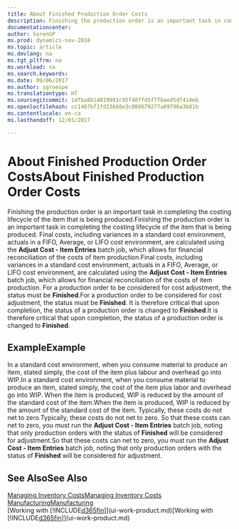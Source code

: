 ```yaml
---
title: About Finished Production Order Costs
description: Finishing the production order is an important task in completing the costing lifecycle of the item that is being produced. Final costs, including variances in a standard cost environment, actuals in a FIFO, Average, or LIFO cost environment, are calculated using the **Adjust Cost - Item Entries** batch job.
documentationcenter: 
author: SorenGP
ms.prod: dynamics-nav-2018
ms.topic: article
ms.devlang: na
ms.tgt_pltfrm: na
ms.workload: na
ms.search.keywords: 
ms.date: 09/06/2017
ms.author: sgroespe
ms.translationtype: HT
ms.sourcegitcommit: 1dfba8b14019991c95f40ffd5f7fbaed5df414eb
ms.openlocfilehash: cc1467bf1fd23668e3c080679277a89796a3b81b
ms.contentlocale: en-ca
ms.lasthandoff: 12/01/2017

---
```

# <a name="about-finished-production-order-costs"></a><span data-ttu-id="1f86d-104">About Finished Production Order Costs</span><span class="sxs-lookup"><span data-stu-id="1f86d-104">About Finished Production Order Costs</span></span>
<span data-ttu-id="1f86d-105">Finishing the production order is an important task in completing the costing lifecycle of the item that is being produced.</span><span class="sxs-lookup"><span data-stu-id="1f86d-105">Finishing the production order is an important task in completing the costing lifecycle of the item that is being produced.</span></span> <span data-ttu-id="1f86d-106">Final costs, including variances in a standard cost environment, actuals in a FIFO, Average, or LIFO cost environment, are calculated using the **Adjust Cost - Item Entries** batch job, which allows for financial reconciliation of the costs of item production.</span><span class="sxs-lookup"><span data-stu-id="1f86d-106">Final costs, including variances in a standard cost environment, actuals in a FIFO, Average, or LIFO cost environment, are calculated using the **Adjust Cost - Item Entries** batch job, which allows for financial reconciliation of the costs of item production.</span></span> <span data-ttu-id="1f86d-107">For a production order to be considered for cost adjustment, the status must be **Finished**.</span><span class="sxs-lookup"><span data-stu-id="1f86d-107">For a production order to be considered for cost adjustment, the status must be **Finished**.</span></span> <span data-ttu-id="1f86d-108">It is therefore critical that upon completion, the status of a production order is changed to **Finished**.</span><span class="sxs-lookup"><span data-stu-id="1f86d-108">It is therefore critical that upon completion, the status of a production order is changed to **Finished**.</span></span>  

## <a name="example"></a><span data-ttu-id="1f86d-109">Example</span><span class="sxs-lookup"><span data-stu-id="1f86d-109">Example</span></span>  
 <span data-ttu-id="1f86d-110">In a standard cost environment, when you consume material to produce an item, stated simply, the cost of the item plus labour and overhead go into WIP.</span><span class="sxs-lookup"><span data-stu-id="1f86d-110">In a standard cost environment, when you consume material to produce an item, stated simply, the cost of the item plus labor and overhead go into WIP.</span></span> <span data-ttu-id="1f86d-111">When the item is produced, WIP is reduced by the amount of the standard cost of the item.</span><span class="sxs-lookup"><span data-stu-id="1f86d-111">When the item is produced, WIP is reduced by the amount of the standard cost of the item.</span></span> <span data-ttu-id="1f86d-112">Typically, these costs do not net to zero.</span><span class="sxs-lookup"><span data-stu-id="1f86d-112">Typically, these costs do not net to zero.</span></span> <span data-ttu-id="1f86d-113">So that these costs can net to zero, you must run the **Adjust Cost - Item Entries** batch job, noting that only production orders with the status of **Finished** will be considered for adjustment.</span><span class="sxs-lookup"><span data-stu-id="1f86d-113">So that these costs can net to zero, you must run the **Adjust Cost - Item Entries** batch job, noting that only production orders with the status of **Finished** will be considered for adjustment.</span></span>  

## <a name="see-also"></a><span data-ttu-id="1f86d-114">See Also</span><span class="sxs-lookup"><span data-stu-id="1f86d-114">See Also</span></span>  
[<span data-ttu-id="1f86d-115">Managing Inventory Costs</span><span class="sxs-lookup"><span data-stu-id="1f86d-115">Managing Inventory Costs</span></span>](finance-manage-inventory-costs.md)  
[<span data-ttu-id="1f86d-116">Manufacturing</span><span class="sxs-lookup"><span data-stu-id="1f86d-116">Manufacturing</span></span>](production-manage-manufacturing.md)  
<span data-ttu-id="1f86d-117">[Working with [!INCLUDE[d365fin](includes/d365fin_md.md)]](ui-work-product.md)</span><span class="sxs-lookup"><span data-stu-id="1f86d-117">[Working with [!INCLUDE[d365fin](includes/d365fin_md.md)]](ui-work-product.md)</span></span>

